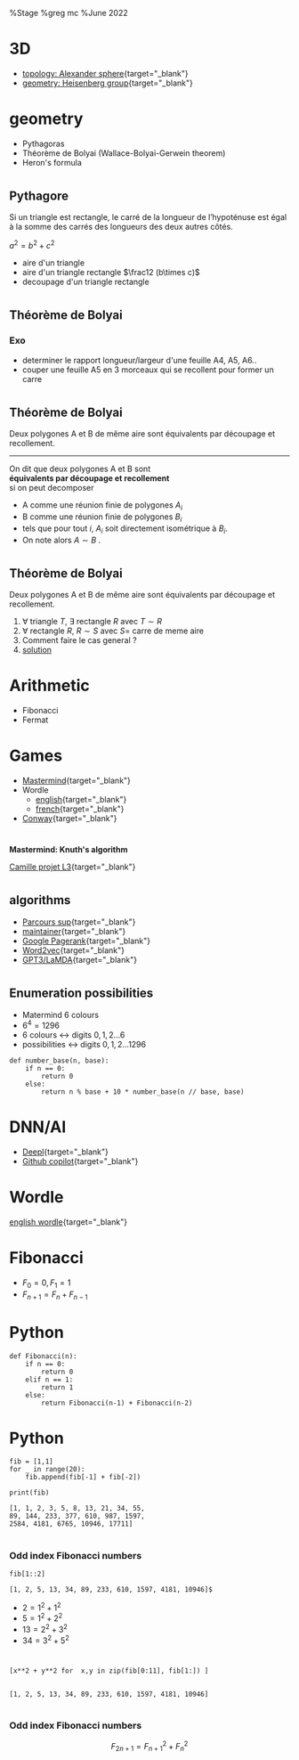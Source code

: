 %Stage 
%greg mc
%June 2022


# 3D


- [topology: Alexander sphere](https://www-fourier.ujf-grenoble.fr/~mcshane/3D/alexanderSphere.html){target="_blank"}
- [geometry: Heisenberg group](https://www-fourier.ujf-grenoble.fr/~mcshane/3D/heisenberg_moon_radial_hires.html){target="_blank"}

# geometry

- Pythagoras
- Théorème de Bolyai (Wallace-Bolyai-Gerwein theorem)
- Heron's formula

#

## Pythagore

Si un triangle est rectangle, le carré de la longueur de l’hypoténuse 
est égal à la somme des carrés des longueurs des deux autres côtés.

$a^2 = b^2 + c^2$

- aire d'un triangle
- aire d'un triangle rectangle $\frac12 (b\times c)$
- decoupage d'un triangle rectangle


#
## Théorème de Bolyai

### Exo

- determiner le rapport longueur/largeur d'une feuille A4, A5, A6..
- couper une feuille A5 en 3 morceaux qui se recollent pour former un carre


#
## Théorème de Bolyai

Deux polygones A et B de même aire 
sont équivalents par découpage et recollement.

---

On dit que deux polygones A et B sont <br>
**équivalents par découpage et recollement** <br>
si on peut decomposer 

- A comme une réunion finie de polygones $A_i$
- B comme une réunion finie de polygones $B_i$
 - tels que pour tout $i$, $A_i$ soit directement isométrique à $B_i$.
 - On note alors $A \sim B$
.

#
## Théorème de Bolyai

Deux polygones A et B de même aire 
sont équivalents par découpage et recollement.

1. $\forall$ triangle $T$,  $\exists$ rectangle $R$ avec $T\sim R$
1. $\forall$ rectangle $R$, $R \sim S$ avec $S=$ carre de meme aire 
1. Comment faire le cas general ?
1. [solution](https://batmath.org/wp-content/uploads/2017/09/ScissorsSFMTC171021solutions.pdf)

# Arithmetic

- Fibonacci
- Fermat

# Games

- [Mastermind](https://fr.wikipedia.org/wiki/Mastermind){target="_blank"}
- Wordle
	- [english](https://www.nytimes.com/games/wordle/index.html){target="_blank"}
	- [french](https://www.solitaire-play.com/lemot){target="_blank"}
- [Conway](https://fr.wikipedia.org/wiki/Jeu_de_la_vie){target="_blank"}

#

**Mastermind: Knuth's algorithm**

[Camille projet L3](./Mastermind_projet_Touron_Camille_L3A-checkpoint.html){target="_blank"}

# 
## algorithms

- [Parcours sup](https://framagit.org/parcoursup/algorithmes-de-parcoursup){target="_blank"}
- [maintainer](https://www.labri.fr/perso/gimbert/){target="_blank"}
- [Google Pagerank](https://fr.wikipedia.org/wiki/PageRank){target="_blank"}
- [Word2vec](https://fr.wikipedia.org/wiki/Word2vec){target="_blank"}
- [GPT3/LaMDA](https://www.npr.org/2022/06/16/1105552435/google-ai-sentient){target="_blank"}


#  
## Enumeration possibilities

- Matermind 6 colours
- $6^4 = 1296$
- 6 colours $\leftrightarrow$ digits $0,1,2\ldots 6$
- possibilities $\leftrightarrow$ digits $0,1,2\ldots 1296$

```
def number_base(n, base):
    if n == 0:
        return 0
    else:
        return n % base + 10 * number_base(n // base, base)

```

# DNN/AI

- [Deepl](https://www.deepl.com/translator#en/fr/this%20is%20a%20lot%20of%20shit){target="_blank"}
- [Github copilot](https://copilot.github.com/){target="_blank"}


# Wordle

[english wordle](https://www.nytimes.com/games/wordle/index.html){target="_blank"}

# Fibonacci


- $F_0 = 0, F_1 = 1$
- $F_{n+1} = F_n + F_{n-1}$

# Python


```
def Fibonacci(n):
    if n == 0:
        return 0
    elif n == 1:
        return 1
    else:
        return Fibonacci(n-1) + Fibonacci(n-2)
```


# Python 

```
fib = [1,1]
for _ in range(20):
    fib.append(fib[-1] + fib[-2])
               
print(fib)

[1, 1, 2, 3, 5, 8, 13, 21, 34, 55, 
89, 144, 233, 377, 610, 987, 1597, 
2584, 4181, 6765, 10946, 17711]
```


#
### Odd index Fibonacci numbers

```
fib[1::2] 

[1, 2, 5, 13, 34, 89, 233, 610, 1597, 4181, 10946]$
```

- $2 = 1^2 + 1^2$
- $5 = 1^2 + 2^2$
- $13 = 2^2 + 3^2$
- $34 = 3^2 + 5^2$

#

```
[x**2 + y**2 for  x,y in zip(fib[0:11], fib[1:]) ]


[1, 2, 5, 13, 34, 89, 233, 610, 1597, 4181, 10946]
```

#
### Odd index Fibonacci numbers

$$F_{2n+1} = F_{n+1}^2 + F_n^2$$
